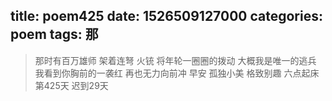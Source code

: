 title: poem425
date: 1526509127000
categories: poem
tags: 那
---
> 那时有百万雄师
架着连弩 火铳
将年轮一圈圈的拨动
大概我是唯一的逃兵
我看到你胸前的一袭红
再也无力向前冲
早安
孤独小美
格致别趣
六点起床第425天 迟到29天